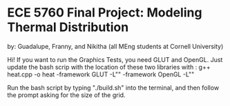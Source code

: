 # ECE 5760 Final Project: Modeling Thermal Distribution
by: Guadalupe, Franny, and Nikitha (all MEng students at Cornell University)

Hi! If you want to run the Graphics Tests, you need GLUT and OpenGL. 
Just update the bash scrip with the location of these two libraries with <your path>:
g++ heat.cpp -o heat -framework GLUT -L"<your path>" -framework OpenGL -L"<your path>" 

Run the bash script by typing "./build.sh" into the terminal, and then follow the prompt asking for the size of the grid.
